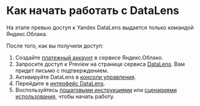 # Как начать работать c DataLens

На этапе превью доступ к Yandex DataLens выдается только командой Яндекс.Облака.

После того, как вы получили доступ:

1. Создайте [платежный аккаунт](../billing/concepts/billing-account.md) в сервисе Яндекс.Облако.
1. Запросите доступ к Preview на странице сервиса [DataLens](https://cloud.yandex.ru/services/datalens). Вам придет письмо с подтверждением.
1. Активируйте DataLens в [консоли управления](https://console.cloud.yandex.ru/).
1. Перейдите в [интерфейс DataLens](https://datalens.yandex.ru).
1. Воспользуйтесь [пошаговыми инструкциями](operations/index.md) или [сценариями использования](solutions/index.md),
чтобы начать работу.
